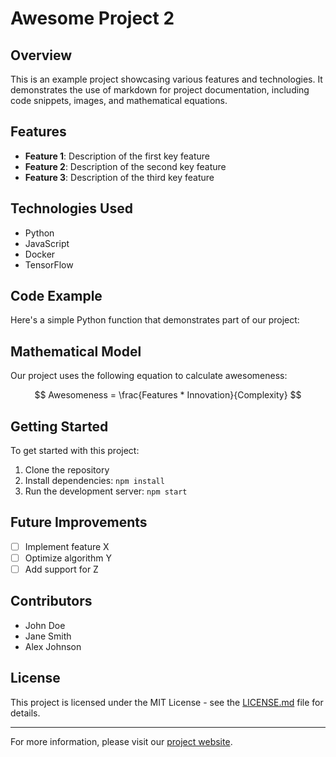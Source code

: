 # Awesome Project 2
## Overview

This is an example project showcasing various features and technologies. It demonstrates the use of markdown for project documentation, including code snippets, images, and mathematical equations.

## Features

- **Feature 1**: Description of the first key feature
- **Feature 2**: Description of the second key feature
- **Feature 3**: Description of the third key feature

## Technologies Used

- Python
- JavaScript
- Docker
- TensorFlow

## Code Example

Here's a simple Python function that demonstrates part of our project:


## Mathematical Model

Our project uses the following equation to calculate awesomeness:

$$ Awesomeness = \frac{Features * Innovation}{Complexity} $$

## Getting Started

To get started with this project:

1. Clone the repository
2. Install dependencies: `npm install`
3. Run the development server: `npm start`

## Future Improvements

- [ ] Implement feature X
- [ ] Optimize algorithm Y
- [ ] Add support for Z

## Contributors

- John Doe
- Jane Smith
- Alex Johnson

## License

This project is licensed under the MIT License - see the [LICENSE.md](LICENSE.md) file for details.

---

For more information, please visit our [project website](https://www.awesomeproject.com).